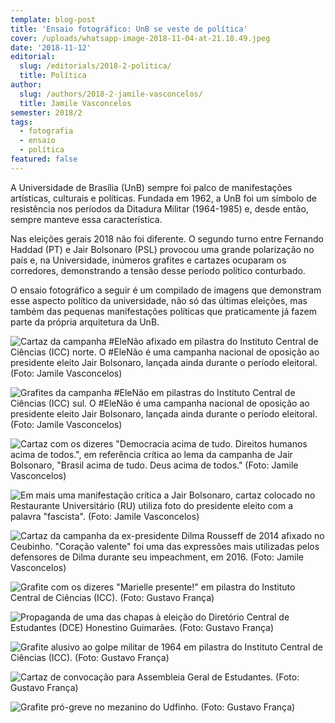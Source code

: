 ```yaml
---
template: blog-post
title: 'Ensaio fotográfico: UnB se veste de política'
cover: /uploads/whatsapp-image-2018-11-04-at-21.18.49.jpeg
date: '2018-11-12'
editorial:
  slug: /editorials/2018-2-politica/
  title: Política
author:
  slug: /authors/2018-2-jamile-vasconcelos/
  title: Jamile Vasconcelos
semester: 2018/2
tags:
  - fotografia
  - ensaio
  - política
featured: false
---
```

A Universidade de Brasília (UnB) sempre foi palco de manifestações artísticas, culturais e políticas. Fundada em 1962, a UnB foi um símbolo de resistência nos períodos da Ditadura Militar (1964-1985) e, desde então, sempre manteve essa característica.

Nas eleições gerais 2018 não foi diferente. O segundo turno entre Fernando Haddad (PT) e Jair Bolsonaro (PSL) provocou uma grande polarização no país e, na Universidade, inúmeros grafites e cartazes ocuparam os corredores, demonstrando a tensão desse período político conturbado.

O ensaio fotográfico a seguir é um compilado de imagens que demonstram esse aspecto político da universidade, não só das últimas eleições, mas também das pequenas manifestações políticas que praticamente já fazem parte da própria arquitetura da UnB.

![Cartaz da campanha #EleNão afixado em pilastra do Instituto Central de Ciências (ICC) norte. O #EleNão é uma campanha nacional de oposição ao presidente eleito Jair Bolsonaro, lançada ainda durante o período eleitoral. (Foto: Jamile Vasconcelos)](/uploads/whatsapp-image-2018-11-04-at-21.18.49.jpeg)

![Grafites da campanha #EleNão em pilastras do Instituto Central de Ciências (ICC) sul. O #EleNão é uma campanha nacional de oposição ao presidente eleito Jair Bolsonaro, lançada ainda durante o período eleitoral. (Foto: Jamile Vasconcelos)](/uploads/whatsapp-image-2018-11-04-at-21.18.53.jpeg)

![Cartaz com os dizeres "Democracia acima de tudo. Direitos humanos acima de todos.", em referência crítica ao lema da campanha de Jair Bolsonaro, "Brasil acima de tudo. Deus acima de todos." (Foto: Jamile Vasconcelos)](/uploads/whatsapp-image-2018-11-04-at-21.18.50-1-.jpeg)

![Em mais uma manifestação crítica a Jair Bolsonaro, cartaz colocado no Restaurante Universitário (RU) utiliza foto do presidente eleito com a palavra "fascista". (Foto: Jamile Vasconcelos)](/uploads/whatsapp-image-2018-11-04-at-21.18.50.jpeg)

![Cartaz da campanha da ex-presidente Dilma Rousseff de 2014 afixado no Ceubinho. "Coração valente" foi uma das expressões mais utilizadas pelos defensores de Dilma durante seu impeachment, em 2016. (Foto: Jamile Vasconcelos)](/uploads/whatsapp-image-2018-11-04-at-21.18.53-1-.jpeg)

![Grafite com os dizeres "Marielle presente!" em pilastra do Instituto Central de Ciências (ICC). (Foto: Gustavo França)](/uploads/whatsapp-image-2018-11-09-at-01.45.41-1-.jpeg)

![Propaganda de uma das chapas à eleição do Diretório Central de Estudantes (DCE) Honestino Guimarães. (Foto: Gustavo França)](/uploads/whatsapp-image-2018-11-09-at-01.45.41-2-.jpeg)

![Grafite alusivo ao golpe militar de 1964 em pilastra do Instituto Central de Ciências (ICC). (Foto: Gustavo França)](/uploads/whatsapp-image-2018-11-09-at-01.45.42.jpeg)

![Cartaz de convocação para Assembleia Geral de Estudantes. (Foto: Gustavo França)](/uploads/whatsapp-image-2018-11-09-at-01.45.42-1-.jpeg)

![Grafite pró-greve no mezanino do Udfinho. (Foto: Gustavo França)](/uploads/whatsapp-image-2018-11-09-at-01.45.41.jpeg)
